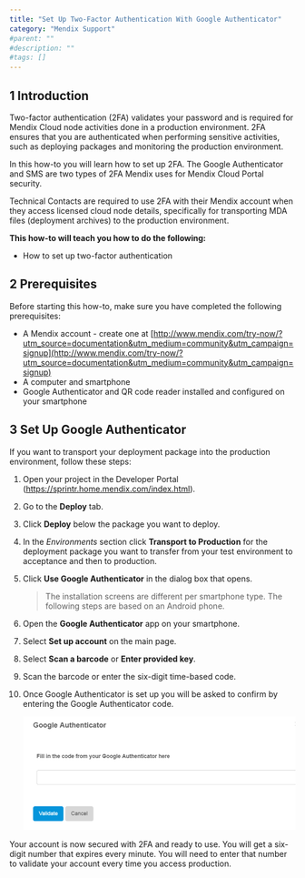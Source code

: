 ```yaml
---
title: "Set Up Two-Factor Authentication With Google Authenticator"
category: "Mendix Support"
#parent: ""
#description: ""
#tags: []
---
```


## 1 Introduction
Two-factor authentication (2FA) validates your password and is required for Mendix Cloud node activities done in a production environment. 2FA ensures that you are authenticated when performing sensitive activities, such as deploying packages and monitoring the production environment.

In this how-to you will learn how to set up 2FA. The Google Authenticator and SMS are two types of 2FA Mendix uses for Mendix Cloud Portal security.

Technical Contacts are required to use 2FA with their Mendix account when they access licensed cloud node details, specifically for transporting MDA files (deployment archives) to the production environment.

**This how-to will teach you how to do the following:**

*   How to set up two-factor authentication

## 2 Prerequisites

Before starting this how-to, make sure you have completed the following prerequisites:

*   A Mendix account - create one at [http://www.mendix.com/try-now/?utm_source=documentation&utm_medium=community&utm_campaign=signup](http://www.mendix.com/try-now/?utm_source=documentation&utm_medium=community&utm_campaign=signup)
*   A computer and smartphone
*   Google Authenticator and QR code reader installed and configured on your smartphone

## 3 Set Up Google Authenticator

If you want to transport your deployment package into the production environment, follow these steps:

1.  Open your project in the Developer Portal (https://sprintr.home.mendix.com/index.html).
2.  Go to the **Deploy** tab.
3.  Click **Deploy** below the package you want to deploy.
4.  In the _Environments_ section click **Transport to Production** for the deployment package you want to transfer from your test environment to acceptance and then to production.
5.  Click **Use Google Authenticator** in the dialog box that opens.

    > The installation screens are different per smartphone type. The following steps are based on an Android phone.

6.  Open the **Google Authenticator** app on your smartphone.
7.  Select **Set up account** on the main page.
8.  Select **Scan a barcode** or **Enter provided key**.
9.  Scan the barcode or enter the six-digit time-based code.
10. Once Google Authenticator is set up you will be asked to confirm by entering the Google Authenticator code.

    ![](attachments/19956271/20218012.png)

Your account is now secured with 2FA and ready to use. You will get a six-digit number that expires every minute. You will need to enter that number to validate your account every time you access production.
